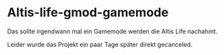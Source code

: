 Altis-life-gmod-gamemode
========================
Das sollte irgendwann mal ein Gamemode werden die Altis Life nachahmt.

Leider wurde das Projekt ein paar Tage später direkt gecanceled.
